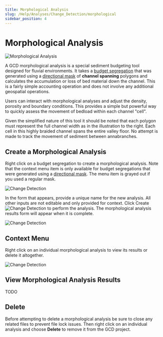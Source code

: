 ```yaml
---
title: Morphological Analysis
slug: /Help/Analyses/Change_Detection/morphological
sidebar_position: 4
---
```

# Morphological Analysis


![Morphological Analysis](/img/CommandRefs/05_Analyses/cd/morph/morph.png)

A GCD morphological analysis is a special sediment budgeting tool designed for fluvial environments. It takes a [budget segregation](/Help/Analyses/Budget_Segregation/budget-segregation) that was generated using a [directional mask](/Help/Inputs/Masks/directional-masks) of **channel spanning** polygons and calculates the accumulation or loss of bed material down the channel. This is a fairly simple accounting operation and does not involve any additional geospatial operations.

Users can interact with morphological analyses and adjust the density, porosity and boundary conditions. This provides a simple but powerful way to quickly assess the movement of bedload within each channel "cell".

Given the simplified nature of this tool it should be noted that each polygon must represent the full channel width as in the illustration to the right. Each cell in this highly braided channel spans the entire valley floor. No attempt is made to track the movement of sediment between annabranches.


## Create a Morphological Analysis

Right click on a budget segregation to create a morphological analysis. Note that the context menu item is only available for budget segregations that were generated using a [directional mask](/Help/Inputs/Masks/directional-masks). The menu item is grayed out if you used a regular mask.

![Change Detection](/img/CommandRefs/05_Analyses/cd/morph/morph_cms.png)

In the form that appears, provide a unique name for the new analysis. All other inputs are not editable and only provided for context. Click Create ![Change Detection](/img/icons/Save.png) to perform the analysis. The morphological analysis results form will appear when it is complete.

![Change Detection](/img/CommandRefs/05_Analyses/cd/morph/morph_config.png)


## Context Menu

Right click on an individual morphological analysis to view its results or delete it altogether.

![Change Detection](/img/CommandRefs/05_Analyses/cd/morph/morph_cms2.png)

## View Morphological Analysis Results

TODO

## Delete

Before attempting to delete a morphological analysis be sure to close any related files to prevent file lock issues. Then right click on an individual analysis and choose **Delete** to remove it from the GCD project.